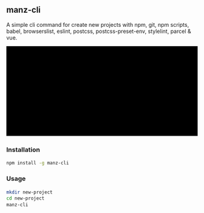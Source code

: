 ## manz-cli

A simple cli command for create new projects with npm, git, npm scripts, babel, browserslist, eslint, postcss, postcss-preset-env, stylelint, parcel & vue.

![manz-cli command](https://raw.githubusercontent.com/ManzDev/manz-cli/master/docs/manz-cli.gif)

### Installation

```bash
npm install -g manz-cli
```

### Usage

```bash
mkdir new-project
cd new-project
manz-cli
```
